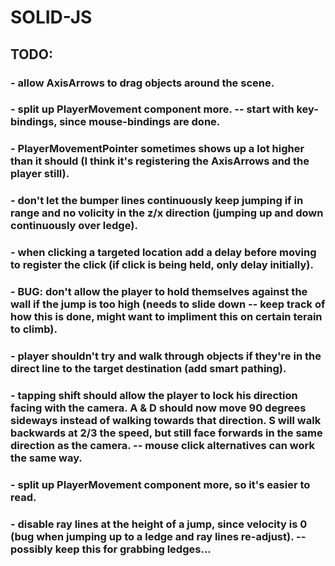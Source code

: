 # SOLID-JS

## TODO:

### - allow AxisArrows to drag objects around the scene.

### - split up PlayerMovement component more. -- start with key-bindings, since mouse-bindings are done.

### - PlayerMovementPointer sometimes shows up a lot higher than it should (I think it's registering the AxisArrows and the player still).

### - don't let the bumper lines continuously keep jumping if in range and no volicity in the z/x direction (jumping up and down continuously over ledge).

### - when clicking a targeted location add a delay before moving to register the click (if click is being held, only delay initially).

### - BUG: don't allow the player to hold themselves against the wall if the jump is too high (needs to slide down -- keep track of how this is done, might want to impliment this on certain terain to climb).

### - player shouldn't try and walk through objects if they're in the direct line to the target destination (add smart pathing).

### - tapping shift should allow the player to lock his direction facing with the camera. A & D should now move 90 degrees sideways instead of walking towards that direction. S will walk backwards at 2/3 the speed, but still face forwards in the same direction as the camera. -- mouse click alternatives can work the same way.

### - split up PlayerMovement component more, so it's easier to read.

### - disable ray lines at the height of a jump, since velocity is 0 (bug when jumping up to a ledge and ray lines re-adjust). -- possibly keep this for grabbing ledges...
